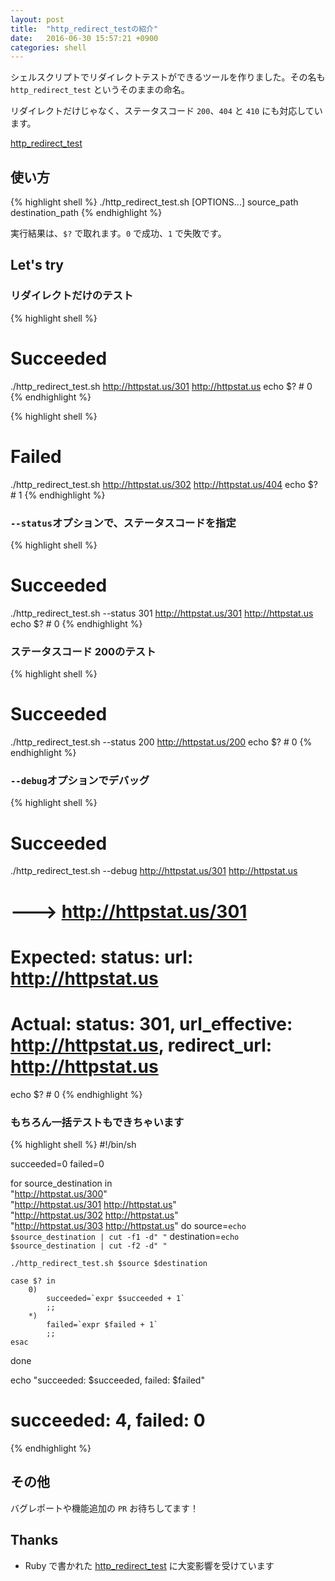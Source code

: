 ```yaml
---
layout: post
title:  "http_redirect_testの紹介"
date:   2016-06-30 15:57:21 +0900
categories: shell
---
```

シェルスクリプトでリダイレクトテストができるツールを作りました。その名も `http_redirect_test` というそのままの命名。

リダイレクトだけじゃなく、ステータスコード `200`、`404` と `410` にも対応しています。

[http_redirect_test](https://github.com/tsmsogn/http_redirect_test)

## 使い方

{% highlight shell %}
./http_redirect_test.sh [OPTIONS...] source_path destination_path
{% endhighlight %}

実行結果は、`$?` で取れます。`0` で成功、`1` で失敗です。

## Let's try

### リダイレクトだけのテスト

{% highlight shell %}
# Succeeded
./http_redirect_test.sh http://httpstat.us/301 http://httpstat.us
echo $? # 0
{% endhighlight %}

{% highlight shell %}
# Failed
./http_redirect_test.sh http://httpstat.us/302 http://httpstat.us/404
echo $? # 1
{% endhighlight %}

### `--status`オプションで、ステータスコードを指定

{% highlight shell %}
# Succeeded
./http_redirect_test.sh --status 301 http://httpstat.us/301 http://httpstat.us
echo $? # 0
{% endhighlight %}

### ステータスコード 200のテスト

{% highlight shell %}
# Succeeded
./http_redirect_test.sh --status 200 http://httpstat.us/200
echo $? # 0
{% endhighlight %}

### `--debug`オプションでデバッグ

{% highlight shell %}
# Succeeded
./http_redirect_test.sh --debug http://httpstat.us/301 http://httpstat.us
# ---> http://httpstat.us/301
# Expected: status:  url: http://httpstat.us
# Actual: status: 301, url_effective: http://httpstat.us, redirect_url: http://httpstat.us
echo $? # 0
{% endhighlight %}

### もちろん一括テストもできちゃいます

{% highlight shell %}
#!/bin/sh

succeeded=0
failed=0

for source_destination in \
    "http://httpstat.us/300" \
    "http://httpstat.us/301 http://httpstat.us" \
    "http://httpstat.us/302 http://httpstat.us" \
    "http://httpstat.us/303 http://httpstat.us"
do
    source=`echo $source_destination | cut -f1 -d" "`
    destination=`echo $source_destination | cut -f2 -d" "`

    ./http_redirect_test.sh $source $destination

    case $? in
        0)
            succeeded=`expr $succeeded + 1`
            ;;
        *)
            failed=`expr $failed + 1`
            ;;
    esac
done

echo "succeeded: $succeeded, failed: $failed"
# succeeded: 4, failed: 0
{% endhighlight %}

## その他

バグレポートや機能追加の `PR` お待ちしてます！

## Thanks

- Ruby で書かれた [http_redirect_test](https://github.com/eightbitraptor/http_redirect_test) に大変影響を受けています

